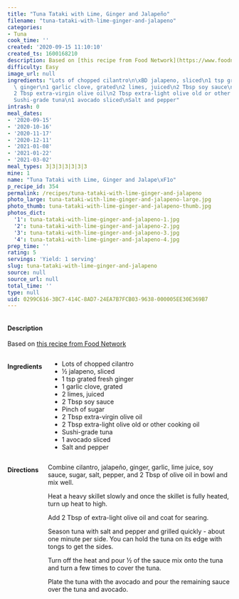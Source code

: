 ```yaml
---
title: "Tuna Tataki with Lime, Ginger and Jalapeño"
filename: "tuna-tataki-with-lime-ginger-and-jalapeno"
categories:
- Tuna
cook_time: ''
created: '2020-09-15 11:10:10'
created_ts: 1600168210
description: Based on [this recipe from Food Network](https://www.foodnetwork.com/recipes/tyler-florence/pan-seared-tuna-with-avocado-soy-ginger-and-lime-recipe-1914316)
difficulty: Easy
image_url: null
ingredients: "Lots of chopped cilantro\n\xBD jalapeno, sliced\n1 tsp grated fresh\
  \ ginger\n1 garlic clove, grated\n2 limes, juiced\n2 Tbsp soy sauce\nPinch of sugar\n\
  2 Tbsp extra-virgin olive oil\n2 Tbsp extra-light olive old or other cooking oil\n\
  Sushi-grade tuna\n1 avocado sliced\nSalt and pepper"
intrash: 0
meal_dates:
- '2020-09-15'
- '2020-10-16'
- '2020-11-17'
- '2020-12-11'
- '2021-01-08'
- '2021-01-22'
- '2021-03-02'
meal_types: 3|3|3|3|3|3|3
mine: 1
name: "Tuna Tataki with Lime, Ginger and Jalape\xF1o"
p_recipe_id: 354
permalink: /recipes/tuna-tataki-with-lime-ginger-and-jalapeno
photo_large: tuna-tataki-with-lime-ginger-and-jalapeno-large.jpg
photo_thumb: tuna-tataki-with-lime-ginger-and-jalapeno-thumb.jpg
photos_dict:
  '1': tuna-tataki-with-lime-ginger-and-jalapeno-1.jpg
  '2': tuna-tataki-with-lime-ginger-and-jalapeno-2.jpg
  '3': tuna-tataki-with-lime-ginger-and-jalapeno-3.jpg
  '4': tuna-tataki-with-lime-ginger-and-jalapeno-4.jpg
prep_time: ''
rating: 5
servings: 'Yield: 1 serving'
slug: tuna-tataki-with-lime-ginger-and-jalapeno
source: null
source_url: null
total_time: ''
type: null
uid: 0299C616-3BC7-414C-8AD7-24EA7B7FCB03-9638-000005EE30E369B7
---
```

<div class="large-8 medium-7 columns" id="writeup">		<div id="description"><h4>Description</h4>
<div class="box box-description content"><p>Based on <a href="https://www.foodnetwork.com/recipes/tyler-florence/pan-seared-tuna-with-avocado-soy-ginger-and-lime-recipe-1914316">this recipe from Food Network</a></p>
</div></div>	</div><!-- #writeup -->
</div><!-- #row-one -->
<div class="row" id="row-two">	<div class="medium-4 small-5 columns" id="ingredients"><h4>Ingredients</h4><div class="box box-ingredients content"><ul>
<li>Lots of chopped cilantro</li>
<li>½ jalapeno, sliced</li>
<li>1 tsp grated fresh ginger</li>
<li>1 garlic clove, grated</li>
<li>2 limes, juiced</li>
<li>2 Tbsp soy sauce</li>
<li>Pinch of sugar</li>
<li>2 Tbsp extra-virgin olive oil</li>
<li>2 Tbsp extra-light olive old or other cooking oil</li>
<li>Sushi-grade tuna</li>
<li>1 avocado sliced</li>
<li>Salt and pepper</li>
</ul>
</div>	</div>	<div class="medium-6 small-7 columns" id="directions"><h4>Directions</h4><div class="box box-directions content"><p>Combine cilantro, jalapeño, ginger, garlic, lime juice, soy sauce, sugar, salt, pepper, and 2 Tbsp of olive oil in bowl and mix well.</p>
<p>Heat a heavy skillet slowly and once the skillet is fully heated, turn up heat to high.</p>
<p>Add 2 Tbsp of extra-light olive oil and coat for searing.</p>
<p>Season tuna with salt and pepper and grilled quickly - about one minute per side. You can hold the tuna on its edge with tongs to get the sides.</p>
<p>Turn off the heat and pour ½ of the sauce mix onto the tuna and turn a few times to cover the tuna.</p>
<p>Plate the tuna with the avocado and pour the remaining sauce over the tuna and avocado.</p>
</div>	</div>
